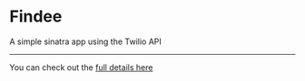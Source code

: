 Findee
======

A simple sinatra app using the Twilio API
_________________________________________


You can check out the [full details here](http://mrgeorgegray.com/ruby/playing-with-twilio/)
